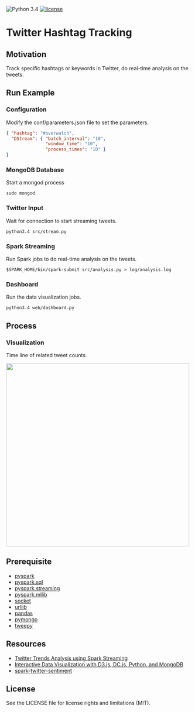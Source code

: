 ![Python 3.4](https://img.shields.io/badge/python-3.4-green.svg)
[![license](https://img.shields.io/github/license/mashape/apistatus.svg?maxAge=2592000)]()
# Twitter Hashtag Tracking

## Motivation
Track specific hashtags or keywords in Twitter, do real-time analysis on the tweets.

## Run Example
### Configuration
Modify the conf/parameters.json file to set the parameters.
```json
{ "hashtag": "#overwatch",
  "DStream": { "batch_interval": "10",
               "window_time": "10",
               "process_times": "10" }
}
```
### MongoDB Database
Start a mongod process
```
sudo mongod
```
### Twitter Input
Wait for connection to start streaming tweets.
```
python3.4 src/stream.py
```
### Spark Streaming
Run Spark jobs to do real-time analysis on the tweets.
```
$SPARK_HOME/bin/spark-submit src/analysis.py > log/analysis.log
```
### Dashboard
Run the data visualization jobs.
```
python3.4 web/dashboard.py
```

## Process

### Visualization
Time line of related tweet counts.
<p align="justify">
  <img src="https://github.com/xuwenyihust/Twitter-Hashtag-Tracking/blob/master/img/timeline.JPG" width="500"/>
</p>

## Prerequisite
* [pyspark](http://spark.apache.org/docs/latest/api/python/pyspark.html)
* [pyspark.sql](http://spark.apache.org/docs/latest/api/python/pyspark.sql.html?highlight=udf)
* [pyspark.streaming](https://spark.apache.org/docs/1.6.2/api/python/pyspark.streaming.html)
* [pyspark.mllib](https://spark.apache.org/docs/1.6.0/api/python/pyspark.mllib.html)
* [socket](https://docs.python.org/3/library/socket.html)
* [urllib](https://docs.python.org/3/library/urllib.html)
* [pandas](http://pandas.pydata.org/)
* [pymongo](https://api.mongodb.com/python/current/)
* [tweepy](http://www.tweepy.org/)

## Resources
* [Twitter Trends Analysis using Spark Streaming](http://www.awesomestats.in/spark-twitter-stream/)
* [Interactive Data Visualization with D3.js, DC.js, Python, and MongoDB](http://adilmoujahid.com/posts/2015/01/interactive-data-visualization-d3-dc-python-mongodb/)
* [spark-twitter-sentiment](https://github.com/DhruvKumar/spark-twitter-sentiment/blob/master/sentiment.py)

## License
See the LICENSE file for license rights and limitations (MIT).

